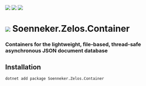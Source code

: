 ﻿[![](https://img.shields.io/nuget/v/soenneker.zelos.container.svg?style=for-the-badge)](https://www.nuget.org/packages/soenneker.zelos.container/)
[![](https://img.shields.io/github/actions/workflow/status/soenneker/soenneker.zelos.container/publish-package.yml?style=for-the-badge)](https://github.com/soenneker/soenneker.zelos.container/actions/workflows/publish-package.yml)
[![](https://img.shields.io/nuget/dt/soenneker.zelos.container.svg?style=for-the-badge)](https://www.nuget.org/packages/soenneker.zelos.container/)

# ![](https://user-images.githubusercontent.com/4441470/224455560-91ed3ee7-f510-4041-a8d2-3fc093025112.png) Soenneker.Zelos.Container
### Containers for the lightweight, file-based, thread-safe asynchronous JSON document database

## Installation

```
dotnet add package Soenneker.Zelos.Container
```
